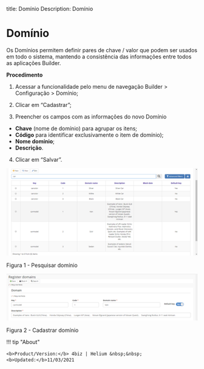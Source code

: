 title: Domínio
Description: Domínio
# Domínio

Os Domínios permitem definir pares de chave / valor que podem ser usados em todo o sistema, mantendo a consistência das informações entre todos as aplicações Builder.

**Procedimento**

1.	Acessar a funcionalidade pelo menu de navegação Builder > Configuração > Domínio;

2.	Clicar em “Cadastrar”;

3.	Preencher os campos com as informações do novo Domínio

- **Chave** (nome de domínio) para agrupar os itens;
- **Código** para identificar exclusivamente o item de domínio);
- **Nome domínio**;
- **Descrição**.

4.	Clicar em “Salvar”.



![search](images/builder-7.png)

Figura 1 - Pesquisar domínio


![search](images/builder-8.png)

Figura 2 - Cadastrar domínio

!!! tip "About"

    <b>Product/Version:</b> 4biz | Helium &nbsp;&nbsp;
    <b>Updated:</b>11/03/2021

